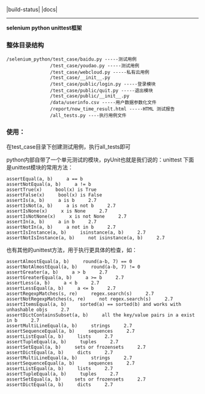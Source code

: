 
|build-status| |docs|

---

 **selenium python unittest框架**


### 整体目录结构

    /selenium_python/test_case/baidu.py -----测试用例
    				/test_case/youdao.py -----测试用例
    				/test_case/webcloud.py -----私有云用例
    				/test_case/__init__.py
    				/test_case/public/login.py -----登录模块
    				/test_case/public/quit.py -----退出模块
    				/test_case/public/__init__.py
    				/data/userinfo.csv -----用户数据参数化文件
    				/report/now_time_result.html -----HTML 测试报告
    				/all_tests.py ----执行用例文件
					
### 使用：

在test_case目录下创建测试用例，执行all_tests即可


python内部自带了一个单元测试的模块，pyUnit也就是我们说的：unittest
下面是unittest模块的常用方法：

    assertEqual(a, b)     a == b      
    assertNotEqual(a, b)     a != b      
    assertTrue(x)     bool(x) is True      
    assertFalse(x)     bool(x) is False      
    assertIs(a, b)     a is b     2.7
    assertIsNot(a, b)     a is not b     2.7
    assertIsNone(x)     x is None     2.7
    assertIsNotNone(x)     x is not None     2.7
    assertIn(a, b)     a in b     2.7
    assertNotIn(a, b)     a not in b     2.7
    assertIsInstance(a, b)     isinstance(a, b)     2.7
    assertNotIsInstance(a, b)     not isinstance(a, b)     2.7
	
也有其他的unittest方法，用于执行更具体的检查，如：

   

    assertAlmostEqual(a, b)     round(a-b, 7) == 0      
    assertNotAlmostEqual(a, b)     round(a-b, 7) != 0      
    assertGreater(a, b)     a > b     2.7
    assertGreaterEqual(a, b)     a >= b     2.7
    assertLess(a, b)     a < b     2.7
    assertLessEqual(a, b)     a <= b     2.7
    assertRegexpMatches(s, re)     regex.search(s)     2.7
    assertNotRegexpMatches(s, re)     not regex.search(s)     2.7
    assertItemsEqual(a, b)     sorted(a) == sorted(b) and works with unhashable objs     2.7
    assertDictContainsSubset(a, b)     all the key/value pairs in a exist in b     2.7
    assertMultiLineEqual(a, b)     strings     2.7
    assertSequenceEqual(a, b)     sequences     2.7
    assertListEqual(a, b)     lists     2.7
    assertTupleEqual(a, b)     tuples     2.7
    assertSetEqual(a, b)     sets or frozensets     2.7
    assertDictEqual(a, b)     dicts     2.7
    assertMultiLineEqual(a, b)     strings     2.7
    assertSequenceEqual(a, b)     sequences     2.7
    assertListEqual(a, b)     lists     2.7
    assertTupleEqual(a, b)     tuples     2.7
    assertSetEqual(a, b)     sets or frozensets     2.7
    assertDictEqual(a, b)     dicts     2.7




